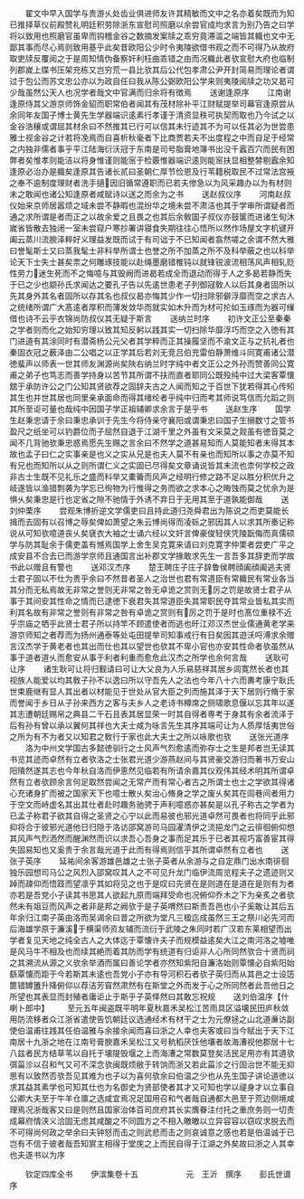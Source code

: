 <!-- { "loadSidebar": true } -->
　　翟文中早入国学与贵游乆处齿业俱进师友许其精敏而文中之名亦着矣既而为知已推择草仪前殿赞礼明廷积劳除浙东宣慰司照磨以余尝官成均求言为别乃告之曰学将以致用也照磨官虽卑而钩稽金谷之数摘发案牍之乖穷竟滞滥之端皆其軄也文中无鄙其事而尽心焉则致用基乎此矣昔欧阳公少时令夷陵欲借书观之而不可得乃从故府取吏牍反覆阅之于是周知情伪备察奸利枉曲乖错之由而况軄此者欤宣慰大府也临制列郡嵗上牒书压架充栋又岂穷荒一县比欤其后公代包孝肃公尹开封简易而理论者谓过于包公而苏文忠公亦以为政自任曰我从陈公弼欧阳公学来则夷陵阅牍之功又曷可少哉虽然公天人也况学者哉文中官满而归余将有徴焉
　　送谢逢原序
　　江南谢逢原侍其父游京师饰金貂而职常伯者闻其有茂材除补平江财赋提举司幕官逢原尝从余同年友国子博士黄先生学器端识逺素行孝谨于清资显秩可执契而取也乃今试之以金谷浩穰或谓屈其材余曰不然推其已行可以信其未行迹其不为可以任其必为世尝患雅士视金谷之计若将凂焉而自喜析秋毫者下比商贾若夫不出度程之中而自足于经常之内独非儒者事乎平江陆海衍沃冠于东南是司号脂膏地簿书出没千蠧百穴而民有困弊者矣惟孝则能洁以将身惟谨则能宻于检覈惟器端识逺则能宻扶显相整棼剔蠧余知逢原必治办是軄矣逢原其告诸长贰曰圣朝仁厚节俭恩及行苇籍税取民不过常法宫掖之奉不逾制度理财者洗手擿因旧循常遵职而已若夫惨急以为风采趣办以为有材则未之敢闻也诸公知逢原者咸赋诗以送之而余为之书
　　送赵叔仪序
　　河南赵叔仪始来京师居嚣烦之域未尝不静暇也混纷华之境未尝不肃洁也其于学审所谓疑者而通之求所谓是者而正之以故余爱之且畏之也其后余敎国子叔仪亦鼓箧而进诸生旬沐嵗省皆散去独闭一室未尝窥户寒抄署讲寝食失期往往心悟所以然作场屋文字机键开阖云蒸川流腴泽粹好义理益发既而试于有司诎于不已知闻者翕然嗟之余谓不然大雅曰誉髦斯士又曰蒸我髦士非科举所谓士也誉之所不加蒸之所不及科举蔽之也以科举论天下士失士甚矣柰之何雕琢技能以赴绳墨磨错椎钝以就锋锐波流相荡风声相轧贬性劳力迷生死而不之悔噫与其毁阙而进曷若成全而退动而得于人之多曷若静而失于已之少也颛孙氏求闻达之要孔子告以先逺世患老子列御冦敎人以后其身者固所以先其身外其名者固所以存其名也叔仪曷亦悔其少作一切扫除邪僻浮靡而空之求古人之统绪所谓广大髙逺者厚积而薄发敛华而就实如木升而为材可抡如玉琢而为器可缫借也诗不云乎衣锦尚防叔仪其无疑于斯言
　　送纳兰时序
　　初许文正公至秦秦之学者则而化之始知穷理以致其知反躬以践其实一切扫除华靡浮巧而空之入徳有其门进道有其涂同时有潜斋杨公元父者其学粹而正其操履坚而不渝文正与之抗礼者也秦固衣冠之薮泽由二公唱之以正学其后若刘无竞吕伯充雷伯静萧维斗同寛甫诸公潜徳蜚声以师表一世其师友渊源尚矣陜右纳兰时字纯中者文正公之外孙而赞善同公寛甫之弟子也笃志而善学持身以苦节其所谓不扶而直者耶同公既殁纯中过大梁客覃懐舘于承防许公之门公知其贤欲荐之固辞夫古之人闻而知之于百世下犹若得其心传矧其生也并世其居也同里亲承面命而得其绪纶者乎纯中归而考其师说笃信而允蹈之则其所至讵可量也哉纯中因国子学正祖辅卿求余言于是乎书
　　送赵生序
　　国学生赵秉忠请于余曰秉忠承训于先生今将侍亲守襄阳或谓秉忠曰国子生搦数寸之管书盈尺之纸坐可以钓爵位而子屈然自退于江湖千里之外虽有文采莫之觌虽有徳音莫之闻不几背驰欤秉忠惑焉愿先生赐之言余曰不然学之道甚易知而人莫能知者未得其本故也孟子曰仁之实事亲是也义之实从兄是也夫人莫不有亲也而知所以事之亦莫不知有兄也而知所以从之则所谓仁义之实固已尽得矣文章诵说皆其末流也柰何学校之政非古士生既不见礼乐之盛而科举又橐籥而风声之经明行修之路不足以胜分积优升之岐遂皆以渔猎剽袭为学忘已徇物为行惟得之务而欲之求本心之晦蚀而莫之忧余为是惧乆矣秉忠是行也定省之隙不驰情于外诱不弃日于无用其至于道孰能御哉
　　送刘仲栗序
　　尝观朱博折逆文学儒吏曰且持此道归尧舜君出为陈说之而吏莫能长揖而去固有以召博之辱矣俾如萧望之朱云博尚得而凌轹之邪因其人以求其所奏记称说从可知欤噫道丧乆矣褎衣大袖之士诵六经以文奸言俾豪俊轻侠凭陵翫侮而真儒硕学与防其耻余于儒吏盖有憾焉国学上舍生吴克寛来请曰刘克寛字仲栗者尝吏广平之成安县不合去已而游学京师且通国言出补郡文学掾敢求先生一言吾多其辞吏而学故书此以赠且有警也
　　送邓汉杰序
　　楚王聘庄子庄子辞鲁侯聘顔阖顔阖逃夫贤士君子固以不仕为贵乎余曰不然昔者圣人之治世也君有常道臣有常軄民有常业各当其分而无私焉故无非常之誉则无非常之咎无卓诡之赏则无厉之罚是故贤士君子从事于其间安其性命之情而已逮徳下衰君失其常道臣失其常职民夺其常业皆私其实而利其名故有非常之誉则有非常之咎有卓诡之赏则有厉之罚于是时也髙位重禄不近乎宗庙之牺乎此贤士君子所以持竿不顾遣使者而逃也旴江邓汉杰世业儒通黄老学来游京师知之者荐而为扬州通泰等处屯田提举司知事戒行有日矣因其逰沃哷溥求余赠言汉杰学于黄老者也其出而仕也其以望世也欤其不卑小官也亦安其性命者欤虽然从事于道者道乆而愈安从事于利者利重而愈危此汉杰之所学也余何言哉
　　送耿可让序
　　诸生耿可让将归觐请曰可让大父良为人乐易慈祥其居乡闾寛然长者也其视族人能爱以均其敎子孙不以逸曰所以守吾先人之法也今年八十六而夀考康宁耿氏世束鹿继有显人其出者以材能见于世处从官大臣之列而施其泽于天下居则行脩于家而誉闻于乡日从子孙来西方之客与夫乡人之老诗书樽席之侧啸歌息偃以忘其年以遂其志遭朝廷赐帛之典县二千石且表其居显荣一时其自得者専考于身其有余者流泽于后有孙有曾以承以翼何其祥也大夫士咸为咏言先生其序其端可让为人质厚恬夷世俗之所为有不为者又以知君之敎行于家也此大夫士之所以咏歌也欤
　　送张光道序
　　洛为中州文学国古多懿徳驯行之士风声气烈愈逺而弥存士之生是邦者岂无读其书览其迹而卓然有立者欤洛之士张君光道少游燕赵间与其贤豪交游归而著书万安山阳隤然遂其志也今年秋自洛而伊恵然见临若有所请余嘉其仪观伟其经术明其所谓卓然有立者欤顾余言何足取然尝闻之无常产而有常心者古之所谓士也士之学欲其得诸心充诸身扩而被之国家天下也噫士散乆矣治心脩身之学之废乆矣其在闾巷间者用力于空文而峙虚名其出其仕者赴时趣务驰骋于声利噫惑亦甚矣是以孔子称古之学者为已孟子称君子欲其自得之圣贤之心宁以此而易彼也邪光道卓然可畏者也将同乎此邪抑将合于彼邪光道他日归隠于洛访邵窝游司马园濯清伊之流挹龙门之云徘徊俯仰想其风声气烈洒然而醒渊然而识以求吾心吾身之事而足其乐于已者其视巧富善宦其得失固易知也又奚贵于余言哉光道于此而有得焉则信乎其所谓卓然有立者也
　　送张子英序
　　延祐间余客游雄邑雄之士张子英者从余游与之自定鼎门出水南徘徊独乐园想司马公之风烈入邵窝叹其人之不可见升龙门临伊流周览程夫子之遗迹则又踔而疎仰而悟跂而望凛乎其如将见之也于是叹曰先贤在是则道在是道在是则有为者亦若是吾党小子读其书思其人欲起九原而端拜受命也况俯仰乔木之下为亲炙之者欤然未有爼豆而风声之者非是邦之阙欤于是子英喟然曰斯责吾邑也小子奚敢让其后五年余归江南子英由洛而吴谒余曰昔之所欲为堂凡三楹迄成虽然三王之祭川必先河而后海雄学原于濂溪于横渠师资友辅而流衍于武陵之朱同时若广汉若东莱相望而出学者复见天地之纯全古人之大体迄于覃懐许夫子而规模益逺矣大江之南河洛之墟唯是风马牛不相及也而续其絶而着其防而学有统道有归讵非人心所同然欤合十贤而祠之其溯流从源之义欤余举酒而属曰善论学者亦然知紫阳自濂洛始则覃懐必自紫阳始繇覃懐而距于今若斯其未逺也吾党小子亦有导河积石者欤子英归而从其邑之士设笾篚错罇簠升降俯仰以荐洁芳窅然肃然有在斯堂之外而发于心之所同然者此吾他日之所望也其表显而封殖者庸讵止于斯乎子英怿然曰其敢忘祝规
　　送刘伯温序【什喇卜郎中】
　　至元五年闽盗既平明年夏秋嘉禾吴松江苦雨具区溢壊民田庐秋敛用防流移者众江浙省遣使告饥朝廷议选通经术有材干之士为元僚拯之山北道亷访副使伯温甫往践其任伯温雅与余接余闻而喜曰浙之人幸也夫客或曰当今赋出于天下江南居十九浙之地在江南号膏腴嘉禾吴松江又号秔稻厌饫他壤者故海漕视他郡居十七八兹者民方结草苇以自托于壊隄毁堰之上而海漕之常数莫登矣活民足用亦有其道欤弭菑沴以召和气又可不深念欤闽既烦敝于转饷而浙又若此菑沴之行固治世不能无抑思有以致然否欤吾见其难为也子以为喜何欤余曰伯温之少也从先生国子讲论道徳以求其益其素学也可知其仕也为名御史为贤部使者其才又可知也学以禔身才以立事自公卿大夫至于牛羊仓廪之选咸宜焉况足国用召和气者哉自通都大邑至于荒边侧境咸理焉况浙哉客又曰是则然且国家治体百司庶府其长实膺眷注付托之重庶务则一切责成幕府情浃义洽固无虑其咸酸之不同圆方之不相入皦皦以立异容容以窃叹求脱去而不可得尚何政之举余曰夫钟怒而击之则武悲而击之则哀诚意之感也若是伯温诚于已岂有不信于彼者哉吾知賔主相得于堂庑之上而民自得于江湖之外矣故曰浙之人其幸也夫遂书以为序



　　钦定四库全书
　　伊滨集卷十五　　　　　　元　王沂　撰序
　　彭氏世谱序
